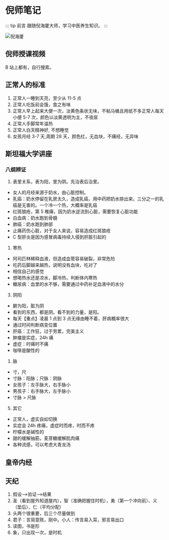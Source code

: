 # 倪师笔记

::: tip 前言
跟随倪海厦大师，学习中医养生知识。
:::

![倪海厦](/nihaixia/nihaixia.png)

## 倪师授课视频

B 站上都有，自行搜索。

## 正常人的标准

1. 正常人一睡到天亮，至少从 11-5 点
2. 正常人吃饭前会饿，食之有味
3. 正常人早上起来大便一次，淡黄色条状无味，不粘马桶且用纸不多正常人每天小便 5-7 次，颜色以淡黄透明为主，不夜尿
4. 正常人手脚常年温热
5. 正常人白天精神好, 不想睡觉
6. 女孩月经 3-7 天,周期 28 天，颜色红，无血块，不痛经，无异味

## 斯坦福大学讲座

### 八纲辨证

1. 表里关系，表为阳，里为阴。先治表后治里。

- 女人的月经来源于奶水，由心脏控制。
- 乳癌：奶水停留在乳房太久，造成乳癌，用中药把奶水排出来。三分之一的乳癌是无害的。一个冷一个热，大概率是乳癌
- 红斑狼疮，第 5 椎痛，因为奶水逆流到心脏，需要恢复心脏功能
- 白血病：奶水跑到骨髓
- 肺癌：奶水跑到肺部
- 止痛药伤心脏，对于女人来说，容易造成红斑狼疮
- C 型肝炎是因为感冒病毒持续入侵到肝脏引起的

1. 寒热

- 阿司匹林稀释血液，但造成血管容易破裂，非常危险
- 吃药后脚越来越热，说明没有血块，吃对了
- 相信自己的感觉
- 想喝热水还是凉水，脚冷热，判断体内寒热
- 糖尿病：血里的水不够，需要通过中药补足血液中的水分

3. 阴阳

- 腑为阳，脏为阴
- 看到的东西，都是阴。看不到的力量，是阳。
- 每天【重点】凌晨 1 点到 3 点无缘由睡不着，肝病概率很大
- 通过时间判断病变位置
- 肝癌：工作狂，过于劳累，完美主义
- 肿瘤是实症，24h 痛
- 虚症：时痛时不痛
- 咖啡是酸性的

1. 脉

- 寸，尺
- 寸脉：阳脉；尺脉：阴脉
- 女孩子：左手脉大，右手脉小
- 男孩子：右手脉大，左手脉小
- 寸脉 > 尺脉

5. 其它

- 正常人，虚实自如切换
- 实症会 24h 疼痛，虚症时而疼，时而不疼
- 柠檬水是碱性的
- 甜的缓解抽筋，麦芽糖缓解肌肉痛
- 各种流感，可以考虑大青龙汤

## 皇帝内经

## 天纪

1. 假设-->验证-->结果
1. 圣（看到屋外知道屋内），智（准确把握住时机），勇（第一个冲向前）、义（垫后）、仁（平均分配）
1. 头两个很重要，后三个尽量做到
1. 君子：言简意赅，刚中。小人：传言易入耳，邪言易出口
1. 读图，书是形
1. 象，只出现一次，是时机

